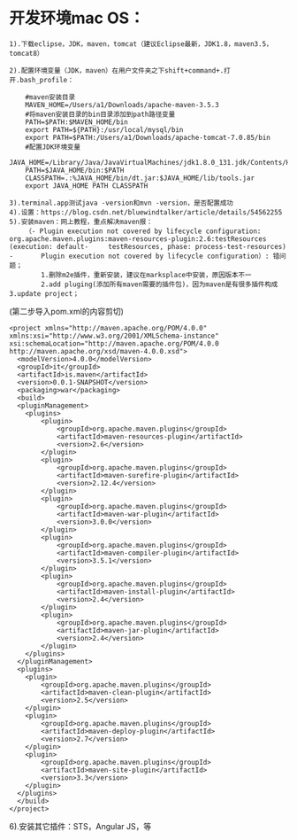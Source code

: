 开发环境mac OS：
=============
	1).下载eclipse，JDK，maven，tomcat（建议Eclipse最新，JDK1.8，maven3.5，tomcat8）
  
	2).配置环境变量（JDK，maven）在用户文件夹之下shift+command+.打开.bash_profile：
  
		#maven安装目录
		MAVEN_HOME=/Users/a1/Downloads/apache-maven-3.5.3
		#将maven安装目录的bin目录添加到path路径变量
		PATH=$PATH:$MAVEN_HOME/bin
		export PATH=${PATH}:/usr/local/mysql/bin
		export PATH=$PATH:/Users/a1/Downloads/apache-tomcat-7.0.85/bin
		#配置JDK环境变量
		JAVA_HOME=/Library/Java/JavaVirtualMachines/jdk1.8.0_131.jdk/Contents/Home
		PATH=$JAVA_HOME/bin:$PATH
		CLASSPATH=.:%JAVA_HOME/bin/dt.jar:$JAVA_HOME/lib/tools.jar
		export JAVA_HOME PATH CLASSPATH

	3).terminal.app测试java -version和mvn -version，是否配置成功
	4).设置：https://blog.csdn.net/bluewindtalker/article/details/54562255
	5).安装maven：网上教程，重点解决maven报：
		（- Plugin execution not covered by lifecycle configuration: 				org.apache.maven.plugins:maven-resources-plugin:2.6:testResources 			(execution: default- 	 testResources, phase: process-test-resources) 	- 		Plugin execution not covered by lifecycle configuration）: 错问题；
			1.删除m2e插件，重新安装，建议在marksplace中安装，原因版本不一
			2.add pluging(添加所有maven需要的插件包)，因为maven是有很多插件构成				3.update project；
(第二步导入pom.xml的内容剪切)
```
<project xmlns="http://maven.apache.org/POM/4.0.0" xmlns:xsi="http://www.w3.org/2001/XMLSchema-instance" xsi:schemaLocation="http://maven.apache.org/POM/4.0.0 http://maven.apache.org/xsd/maven-4.0.0.xsd">
  <modelVersion>4.0.0</modelVersion>
  <groupId>it</groupId>
  <artifactId>is.maven</artifactId>
  <version>0.0.1-SNAPSHOT</version>
  <packaging>war</packaging>
  <build>
  <pluginManagement>
  	<plugins>
  		<plugin>
  			<groupId>org.apache.maven.plugins</groupId>
  			<artifactId>maven-resources-plugin</artifactId>
  			<version>2.6</version>
  		</plugin>
  		<plugin>
  			<groupId>org.apache.maven.plugins</groupId>
  			<artifactId>maven-surefire-plugin</artifactId>
  			<version>2.12.4</version>
  		</plugin>
  		<plugin>
  			<groupId>org.apache.maven.plugins</groupId>
  			<artifactId>maven-war-plugin</artifactId>
  			<version>3.0.0</version>
  		</plugin>
  		<plugin>
  			<groupId>org.apache.maven.plugins</groupId>
  			<artifactId>maven-compiler-plugin</artifactId>
  			<version>3.5.1</version>
  		</plugin>
  		<plugin>
  			<groupId>org.apache.maven.plugins</groupId>
  			<artifactId>maven-install-plugin</artifactId>
  			<version>2.4</version>
  		</plugin>
  		<plugin>
  			<groupId>org.apache.maven.plugins</groupId>
  			<artifactId>maven-jar-plugin</artifactId>
  			<version>2.4</version>
  		</plugin>
  	</plugins>
  </pluginManagement>	
  <plugins>
  	<plugin>
  		<groupId>org.apache.maven.plugins</groupId>
  		<artifactId>maven-clean-plugin</artifactId>
  		<version>2.5</version>
  	</plugin>
  	<plugin>
  		<groupId>org.apache.maven.plugins</groupId>
  		<artifactId>maven-deploy-plugin</artifactId>
  		<version>2.7</version>
  	</plugin>
  	<plugin>
  		<groupId>org.apache.maven.plugins</groupId>
  		<artifactId>maven-site-plugin</artifactId>
  		<version>3.3</version>
  	</plugin>
  </plugins>
  </build>
</project>
```
6).安装其它插件：STS，Angular JS，等

